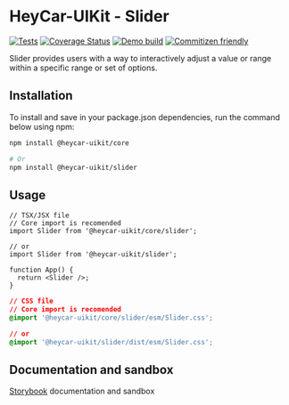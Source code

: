 # HeyCar-UIKit - Slider

[![Tests](https://github.com/hey-car/heycar-uikit/actions/workflows/build.yml/badge.svg)](https://github.com/hey-car/heycar-uikit/actions/workflows/build.yml)
[![Coverage Status](https://coveralls.io/repos/github/hey-car/heycar-uikit/badge.svg)](https://coveralls.io/github/hey-car/heycar-uikit)
[![Demo build](https://github.com/hey-car/heycar-uikit/actions/workflows/main.yml/badge.svg)](https://github.com/hey-car/heycar-uikit/actions/workflows/main.yml)
[![Commitizen friendly](https://img.shields.io/badge/commitizen-friendly-brightgreen.svg)](http://commitizen.github.io/cz-cli/)

Slider provides users with a way to interactively adjust a value or range within a specific range or set of options.

## Installation

To install and save in your package.json dependencies, run the command below using npm:

```bash
npm install @heycar-uikit/core

# Or
npm install @heycar-uikit/slider
```

## Usage

```tsx
// TSX/JSX file
// Core import is recomended
import Slider from '@heycar-uikit/core/slider';

// or
import Slider from '@heycar-uikit/slider';

function App() {
  return <Slider />;
}
```

```css
// CSS file
// Core import is recomended
@import '@heycar-uikit/core/slider/esm/Slider.css';

// or
@import '@heycar-uikit/slider/dist/esm/Slider.css';
```

## Documentation and sandbox

[Storybook](https://hey-car.github.io/heycar-uikit/main/?path=/docs/components-molecules-slider--slider) documentation and sandbox
